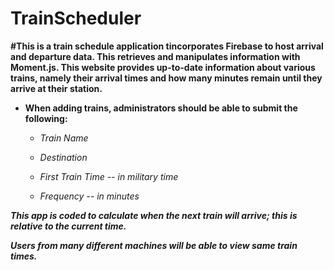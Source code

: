 # TrainScheduler

**#This is a train schedule application tincorporates Firebase to host arrival and departure data. This retrieves and manipulates information with Moment.js. This website provides up-to-date information about various trains, namely their arrival times and how many minutes remain until they arrive at their station.**

* **When adding trains, administrators should be able to submit the following:**

  * _Train Name_

  * _Destination_

  * _First Train Time -- in military time_

  * _Frequency -- in minutes_

_**This app is coded to calculate when the next train will arrive; this is relative to the current time.**_

_**Users from many different machines will be able to view same train times.**_

